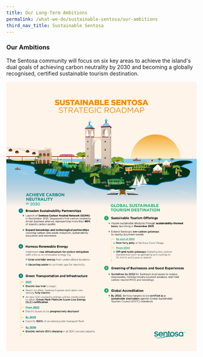 ```yaml
---
title: Our Long-Term Ambitions
permalink: /what-we-do/sustainable-sentosa/our-ambitions
third_nav_title: Sustainable Sentosa
---
```

### **Our Ambitions**
The Sentosa community will focus on six key areas to achieve the island's dual goals of achieving carbon neutrality by 2030 and becoming a globally recognised, certified sustainable tourism destination.

<img src="/images/what-we-do/sustainable-sentosa/infographic.jpg" alt="Image of Infographic"/>
